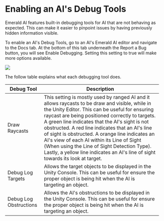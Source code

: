 # Enabling an AI's Debug Tools
Emerald AI features built-in debugging tools for AI that are not behaving as expected. This can make it easier to pinpoint issues by having previously hidden information visible.

To enable an AI's Debug Tools, go to an AI's Emerald AI editor and navigate to the Docs tab. At the bottom of this tab underneath the Report a Bug button, you will see Enable Debugging. Setting this setting to true will make more options available.

![](https://i.imgur.com/aW6pG4N.png)

The follow table explains what each debugging tool does.

| Debug Tool  | Description |
| ------------- | ------------- |
| Draw Raycasts  | This setting is mostly used by ranged AI and it allows raycasts to be draw and visible, while in the Unity Editor. This can be useful for ensuring raycast are being positioned correctly to targets. A green line indicates that the AI's sight is not obstructed. A red line indicates that an AI's line of sight is obstructed. A orange line indicates an AI's view of each AI within its Line of Sight (When using the Line of Sight Detection Type). Lastly, a yellow line indicates an AI's line of sight towards its look at target. |
| Debug Log Targets  | Allows the target objects to be displayed in the Unity Console. This can be useful for ensure the proper object is being hit when the AI is targeting an object. |
| Debug Log Obstructions  | Allows the AI's obstructions to be displayed in the Unity Console. This can be useful for ensure the proper object is being hit when the AI is targeting an object. |